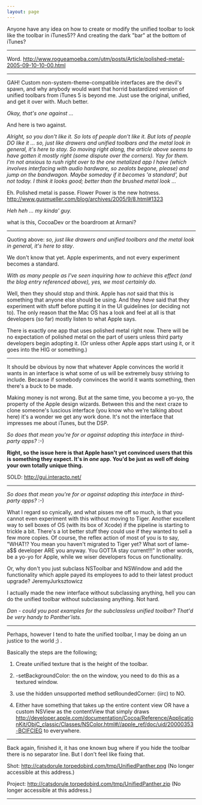 ```yaml
---
layout: page
---
```



Anyone have any idea on how to create or modify the unified toolbar to look like the toolbar in iTunes5??
And creating the dark "bar" at the bottom of iTunes?

----

Word. http://www.rogueamoeba.com/utm/posts/Article/polished-metal-2005-09-10-10-00.html

----

GAH! Custom non-system-theme-compatible interfaces are the devil's spawn, and why anybody would want that horrid bastardized version of unified toolbars from iTunes 5 is beyond me. Just use the original, unified, and get it over with. Much better.

*Okay, that's one against ...*

And here is two against.

*Alright, so you don't like it. So lots of people don't like it. But lots of people DO like it ... so, just like drawers and unified toolbars and the metal look in general, it's here to stay. So moving right along, the article above seems to have gotten it mostly right (some dispute over the corners). Yay for them. I'm not anxious to rush right over to the one metalized app I have (which involves interfacing with audio hardware, so zealots begone, please) and jump on the bandwagon. Maybe someday if it becomes 'a standard', but not today. *I* think it looks good; better than the brushed metal look ...*

Eh.  Polished metal is passe.  Flower Power is the new hotness.  http://www.gusmueller.com/blog/archives/2005/9/8.html#1323

*Heh heh ... my kinda' guy.*

<tongue-in-cheek>what is this, CocoaDev or the boardroom at Armani?</tongue-in-cheek>

----

Quoting above: *so, just like drawers and unified toolbars and the metal look in general, it's here to stay*.

We don't know that yet.  Apple experiments, and not every experiment becomes a standard.

*With as many people as I've seen inquiring how to achieve this effect (and the blog entry referenced above), yes, we most certainly do.*

Well, then they should stop and think.  Apple has *not* said that this is something that anyone else should be using.  And they *have* said that they experiment with stuff before putting it in the UI guidelines (or deciding not to).  The only reason that the Mac OS has a look and feel at all is that developers (so far) mostly listen to what Apple says.

There is exactly one app that uses polished metal right now.  There will be no expectation of polished metal on the part of users unless third party developers begin adopting it. (Or unless other Apple apps start using it, or it goes into the HIG or something.)

----

It should be obvious by now that whatever Apple convinces the world it wants in an interface is what some of us will be extremely busy striving to include. Because if somebody convinces the world it wants something, then there's a buck to be made.

Making money is not wrong. But at the same time, you become a yo-yo, the property of the Apple design wizards. Between this and the next craze to clone someone's luscious interface (you know who we're talking about here) it's a wonder we get any work done. It's not the interface that impresses me about iTunes, but the DSP.

*So does that mean you're for or against adopting this interface in third-party apps?* :-)

**Right, so the issue here is that Apple hasn't yet convinced users that this is something they expect.  It's in *one* app.  You'd be just as well off doing your own totally unique thing.**

SOLD: http://gui.interacto.net/

----

*So does that mean you're for or against adopting this interface in third-party apps?* :-)

What I regard so cynically, and what pisses me off so much, is that you cannot even experiment with this without moving to Tiger. Another excellent way to sell boxes of OS (with its box of Xcode) if the pipeline is starting to trickle a bit. There's a lot better stuff they could use if they wanted to sell a few more copies. Of course, the reflex action of most of you is to say, "WHAT!? You mean you haven't migrated to Tiger yet? What sort of lame-a$$ developer ARE you anyway. You GOTTA stay current!!!" In other words, be a yo-yo for Apple, while we wiser developers focus on functionality.

Or, why don't you just subclass NSToolbar and NSWindow and add the functionality which apple payed its employees to add to their latest product upgrade? JeremyJurksztowicz

I actually made the new interface without subclassing anything, hell you can do the unified toolbar without subclassing anything. Not hard. 

*Dan - could you post examples for the subclassless unified toolbar? That'd be very handy to Panther'ists.*

----

Perhaps, however I tend to hate the unified toolbar, I may be doing an un justice to the world ;) .

Basically the steps are the following;

1) Create unified texture that is the height of the toolbar.

2) -setBackgroundColor: the on the window, you need to do this as a textured window.

3) use the hidden unsupported method setRoundedCorner: (iirc) to NO.

4) Either have something that takes up the entire content view OR have a custom NSView as the contentView that simply draws http://developer.apple.com/documentation/Cocoa/Reference/ApplicationKit/ObjC_classic/Classes/NSColor.html#//apple_ref/doc/uid/20000353-BCIFCIEG to everywhere.

----

Back again, finished it, it has one known bug where if you hide the toolbar there is no separator line. But I don't feel like fixing that.

Shot:
http://catsdorule.torpedobird.com/tmp/UnifiedPanther.png (No longer accessible at this address.)

Project:
http://catsdorule.torpedobird.com/tmp/UnifiedPanther.zip (No longer accessible at this address.)

----
